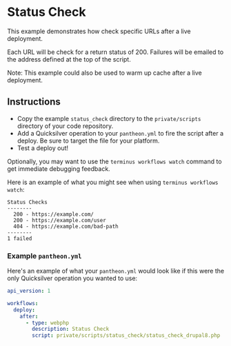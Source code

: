 # Status Check #

This example demonstrates how check specific URLs after a live deployment.

Each URL will be check for a return status of 200. Failures will be emailed to the address defined at the top of the script.

Note: This example could also be used to warm up cache after a live deployment.

## Instructions ##

- Copy the example `status_check` directory to the `private/scripts` directory of your code repository.
- Add a Quicksilver operation to your `pantheon.yml` to fire the script after a deploy. Be sure to target the file for your platform.
- Test a deploy out!

Optionally, you may want to use the `terminus workflows watch` command to get immediate debugging feedback.

Here is an example of what you might see when using `terminus workflows watch`:

```
Status Checks
--------
  200 - https://example.com/
  200 - https://example.com/user
  404 - https://example.com/bad-path
--------
1 failed
```

### Example `pantheon.yml` ###

Here's an example of what your `pantheon.yml` would look like if this were the only Quicksilver operation you wanted to use:

```yaml
api_version: 1

workflows:
  deploy:
    after:
      - type: webphp
        description: Status Check
        script: private/scripts/status_check/status_check_drupal8.php
```